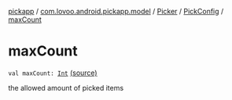 [pickapp](../../../index.md) / [com.lovoo.android.pickapp.model](../../index.md) / [Picker](../index.md) / [PickConfig](index.md) / [maxCount](./max-count.md)

# maxCount

`val maxCount: `[`Int`](https://kotlinlang.org/api/latest/jvm/stdlib/kotlin/-int/index.html) [(source)](https://github.com/lovoo/android-pickpic/blob/master/pickapp/pickapp/src/main/kotlin/com/lovoo/android/pickapp/model/Picker.kt#L139)

the allowed amount of picked items

